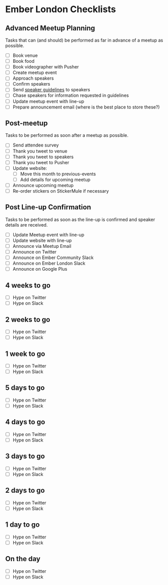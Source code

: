 # Ember London Checklists

## Advanced Meetup Planning

Tasks that can (and should) be performed as far in advance of a meetup as possible.

- [ ] Book venue
- [ ] Book food
- [ ] Book videographer with Pusher
- [ ] Create meetup event
- [ ] Approach speakers
- [ ] Confirm speakers
- [ ] Send [speaker guidelines](https://github.com/emberlondon/speaker-guidelines) to speakers
- [ ] Chase speakers for information requested in guidelines
- [ ] Update meetup event with line-up
- [ ] Prepare announcement email (where is the best place to store these?)

## Post-meetup

Tasks to be performed as soon after a meetup as possible.

- [ ] Send attendee survey
- [ ] Thank you tweet to venue
- [ ] Thank you tweet to speakers
- [ ] Thank you tweet to Pusher
- [ ] Update website:
  - [ ] Move this month to previous-events
  - [ ] Add details for upcoming meetup
- [ ] Announce upcoming meetup
- [ ] Re-order stickers on StickerMule if necessary

## Post Line-up Confirmation

Tasks to be performed as soon as the line-up is confirmed and speaker details are received.

- [ ] Update Meetup event with line-up
- [ ] Update website with line-up
- [ ] Announce via Meetup Email
- [ ] Announce on Twitter
- [ ] Announce on Ember Community Slack
- [ ] Announce on Ember London Slack
- [ ] Announce on Google Plus

## 4 weeks to go

- [ ] Hype on Twitter
- [ ] Hype on Slack

## 2 weeks to go

- [ ] Hype on Twitter
- [ ] Hype on Slack

## 1 week to go

- [ ] Hype on Twitter
- [ ] Hype on Slack

## 5 days to go

- [ ] Hype on Twitter
- [ ] Hype on Slack

## 4 days to go

- [ ] Hype on Twitter
- [ ] Hype on Slack

## 3 days to go

- [ ] Hype on Twitter
- [ ] Hype on Slack

## 2 days to go

- [ ] Hype on Twitter
- [ ] Hype on Slack

## 1 day to go

- [ ] Hype on Twitter
- [ ] Hype on Slack

## On the day

- [ ] Hype on Twitter
- [ ] Hype on Slack
